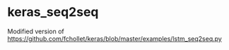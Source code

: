 # keras_seq2seq
Modified version of https://github.com/fchollet/keras/blob/master/examples/lstm_seq2seq.py

